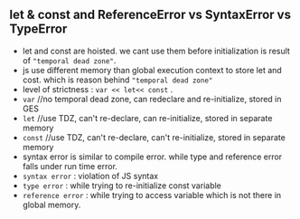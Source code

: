 ## let & const and ReferenceError vs SyntaxError vs TypeError 

- let and const are hoisted. we cant use them before initialization is result of `"temporal dead zone"`.
- js use different memory than global execution context to store let and cost. which is reason behind `"temporal dead zone"`
- level of strictness : `var << let<< const` .
- `var` //no temporal dead zone, can redeclare and re-initialize, stored in GES
- `let` //use TDZ, can't re-declare, can re-initialize, stored in separate memory
- `const` //use TDZ, can't re-declare, can't re-initialize, stored in separate memory
- syntax error is similar to compile error. while type and reference error falls under run time error.
- `syntax error` : violation of JS syntax
- `type error` : while trying to re-initialize const variable
- `reference error` : while trying to access variable which is not there in global memory.